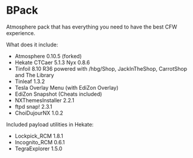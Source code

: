 # BPack

Atmosphere pack that has everything you need to have the best CFW experience.

What does it include:

* Atmosphere 0.10.5 (forked)
* Hekate CTCaer 5.1.3 Nyx 0.8.6
* Tinfoil 8.10 R36 powered with /hbg/Shop, JackInTheShop, CarrotShop and The Library
* Tinleaf 1.3.2
* Tesla Overlay Menu (with EdiZon Overlay)
* EdiZon Snapshot (Cheats included)
* NXThemesInstaller 2.2.1
* ftpd snap! 2.3.1
* ChoiDujourNX 1.0.2

Included payload utilities in Hekate:

* Lockpick_RCM 1.8.1
* Incognito_RCM 0.6.1
* TegraExplorer 1.5.0
